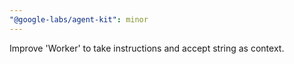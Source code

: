 ```yaml
---
"@google-labs/agent-kit": minor
---
```


Improve 'Worker' to take instructions and accept string as context.
